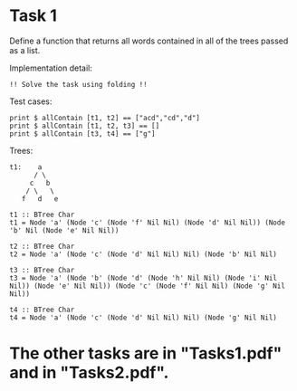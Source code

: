 # Task 1
Define a function that returns all words contained in all of the trees passed as a list.

Implementation detail:

    !! Solve the task using folding !!

Test cases:

    print $ allContain [t1, t2] == ["acd","cd","d"]
    print $ allContain [t1, t2, t3] == []
    print $ allContain [t3, t4] == ["g"]

Trees:

    t1:    a
          / \
         c   b
        / \   \
       f   d   e

    t1 :: BTree Char
    t1 = Node 'a' (Node 'c' (Node 'f' Nil Nil) (Node 'd' Nil Nil)) (Node 'b' Nil (Node 'e' Nil Nil))

    t2 :: BTree Char
    t2 = Node 'a' (Node 'c' (Node 'd' Nil Nil) Nil) (Node 'b' Nil Nil)

    t3 :: BTree Char
    t3 = Node 'a' (Node 'b' (Node 'd' (Node 'h' Nil Nil) (Node 'i' Nil Nil)) (Node 'e' Nil Nil)) (Node 'c' (Node 'f' Nil Nil) (Node 'g' Nil Nil)) 

    t4 :: BTree Char
    t4 = Node 'a' (Node 'c' (Node 'd' Nil Nil) Nil) (Node 'g' Nil Nil)

# The other tasks are in "Tasks1.pdf" and in "Tasks2.pdf".